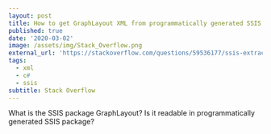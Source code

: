 ```yaml
---
layout: post
title: How to get GraphLayout XML from programmatically generated SSIS package?
published: true
date: '2020-03-02'
image: /assets/img/Stack_Overflow.png
external_url: 'https://stackoverflow.com/questions/59536177/ssis-extract-links-from-excel-cells-to-load-into-sql/59570855#59570855'
tags:
  - xml
  - c#
  - ssis
subtitle: Stack Overflow
---
```

What is the SSIS package GraphLayout? Is it readable in programmatically generated SSIS package?
